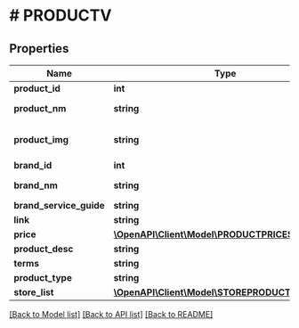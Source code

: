 # # PRODUCTV

## Properties

Name | Type | Description | Notes
------------ | ------------- | ------------- | -------------
**product_id** | **int** | Product Id | [optional]
**product_nm** | **string** | Product Name | [optional]
**product_img** | **string** | Link product image | [optional]
**brand_id** | **int** | Brand id | [optional]
**brand_nm** | **string** | Brand name | [optional]
**brand_service_guide** | **string** |  | [optional]
**link** | **string** |  | [optional]
**price** | [**\OpenAPI\Client\Model\PRODUCTPRICESCHEMA**](PRODUCTPRICESCHEMA.md) |  | [optional]
**product_desc** | **string** |  | [optional]
**terms** | **string** |  | [optional]
**product_type** | **string** |  | [optional]
**store_list** | [**\OpenAPI\Client\Model\STOREPRODUCTSCHEMA[]**](STOREPRODUCTSCHEMA.md) |  | [optional]

[[Back to Model list]](../../README.md#models) [[Back to API list]](../../README.md#endpoints) [[Back to README]](../../README.md)

